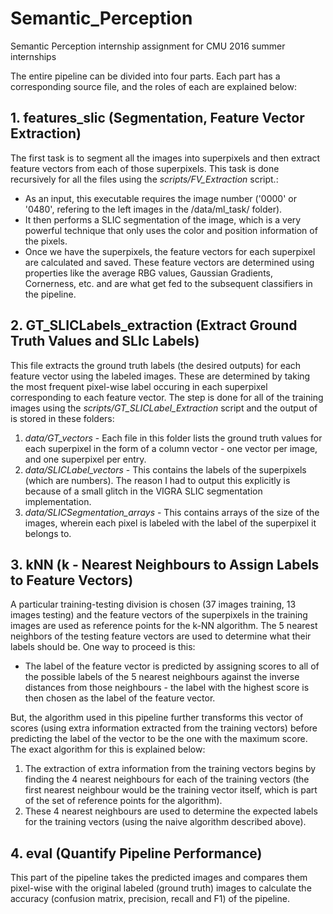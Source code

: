 # Semantic_Perception
Semantic Perception internship assignment for CMU 2016 summer internships





The entire pipeline can be divided into four parts. Each part has a corresponding source file, and the roles of each are explained below:


## 1. features_slic (Segmentation, Feature Vector Extraction)
The first task is to segment all the images into superpixels and then extract feature vectors from each of those superpixels. This task is done recursively for all the files using the *scripts/FV_Extraction* script.:

* As an input, this executable requires the image number ('0000' or '0480', refering to the left images in the /data/ml_task/ folder).
* It then performs a SLIC segmentation of the image, which is a very powerful technique that only uses the color and position information of the pixels.
* Once we have the superpixels, the feature vectors for each superpixel are calculated and saved. These feature vectors are determined using properties like the average RBG values, Gaussian Gradients, Cornerness, etc. and are what get fed to the subsequent classifiers in the pipeline.


## 2. GT_SLICLabels_extraction (Extract Ground Truth Values and SLIc Labels)
This file extracts the ground truth labels (the desired outputs) for each feature vector using the labeled images. These are determined by taking the most frequent pixel-wise label occuring in each superpixel corresponding to each feature vector. The step is done for all of the training images using the *scripts/GT_SLICLabel_Extraction* script and the output of is stored in these folders:

1. *data/GT_vectors* - Each file in this folder lists the ground truth values for each superpixel in the form of a column vector - one vector per image, and one superpixel per entry.
2. *data/SLICLabel_vectors* - This contains the labels of the superpixels (which are numbers). The reason I had to output this explicitly is because of a small glitch in the VIGRA SLIC segmentation implementation.
3. *data/SLICSegmentation_arrays* - This contains arrays of the size of the images, wherein each pixel is labeled with the label of the superpixel it belongs to.


## 3. kNN (k - Nearest Neighbours to Assign Labels to Feature Vectors)
A particular training-testing division is chosen (37 images training, 13 images testing) and the feature vectors of the superpixels in the training images are used as reference points for the k-NN algorithm. The 5 nearest neighbors of the testing feature vectors are used to determine what their labels should be. One way to proceed is this:

* The label of the feature vector is predicted by assigning scores to all of the possible labels of the 5 nearest neighbours against the inverse distances from those neighbours - the label with the highest score is then chosen as the label of the feature vector.

But, the algorithm used in this pipeline further transforms this vector of scores (using extra information extracted from the training vectors) before predicting the label of the vector to be the one with the maximum score. The exact algorithm for this is explained below:

1. The extraction of extra information from the training vectors begins by finding the 4 nearest neighbours for each of the training vectors (the first nearest neighbour would be the training vector itself, which is part of the set of reference points for the algorithm). 
2. These 4 nearest neighbours are used to determine the expected labels for the training vectors (using the naive algorithm described above).

## 4. eval (Quantify Pipeline Performance)
This part of the pipeline takes the predicted images and compares them pixel-wise with the original labeled (ground truth) images to calculate the accuracy (confusion matrix, precision, recall and F1) of the pipeline.
